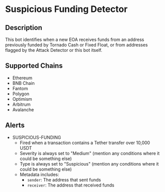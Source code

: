 # Suspicious Funding Detector

## Description

This bot identifies when a new EOA receives funds from an address previously funded by Tornado Cash or Fixed Float, or from addresses flagged by the Attack Detector or this bot itself.

## Supported Chains

- Ethereum
- BNB Chain
- Fantom
- Polygon
- Optimism
- Arbitrum
- Avalanche

## Alerts

- SUSPICIOUS-FUNDING
  - Fired when a transaction contains a Tether transfer over 10,000 USDT
  - Severity is always set to "Medium" (mention any conditions where it could be something else)
  - Type is always set to "Suspicious" (mention any conditions where it could be something else)
  - Metadata includes:
    - `sender`: The address that sent funds
    - `receiver`: The address that received funds
